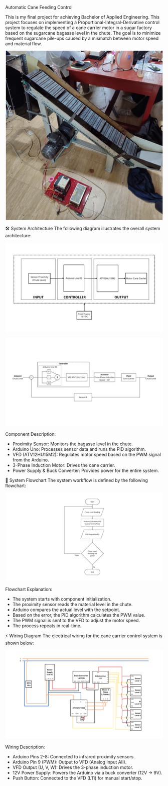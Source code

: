 Automatic Cane Feeding Control

This is my final project for achieving Bachelor of Applied Engineering. This project focuses on implementing a Proportional-Integral-Derivative control system to regulate the speed of a cane carrier motor in a sugar factory based on the sugarcane bagasse level in the chute. The goal is to minimize frequent sugarcane pile-ups caused by a mismatch between motor speed and material flow.

<p align="center"> <img src="assets/CaneCarrier.png" alt="Cane Carrier" width="500"> </p>

🛠️ System Architecture
The following diagram illustrates the overall system architecture:

<p align="center"> <img src="assets/SystemArchitecture.png" alt="System Architecture" width="600"> </p>
<p align="center"> <img src="assets/BlockDiagramControl.png" alt="System Architecture" width="600"> </p>

Component Description:

- Proximity Sensor: Monitors the bagasse level in the chute.
- Arduino Uno: Processes sensor data and runs the PID algorithm.
- VFD (ATV12HU15M2): Regulates motor speed based on the PWM signal from the Arduino.
- 3-Phase Induction Motor: Drives the cane carrier.
- Power Supply & Buck Converter: Provides power for the entire system.

🔄 System Flowchart
The system workflow is defined by the following flowchart:

<p align="center"> <img src="assets/SystemFlowchart.png" alt="System Flowchart" width="500"> </p>
Flowchart Explanation:

- The system starts with component initialization.
- The proximity sensor reads the material level in the chute.
- Arduino compares the actual level with the setpoint.
- Based on the error, the PID algorithm calculates the PWM value.
- The PWM signal is sent to the VFD to adjust the motor speed.
- The process repeats in real-time.

⚡ Wiring Diagram
The electrical wiring for the cane carrier control system is shown below:

<p align="center"> <img src="assets/WiringDiagram.png" alt="Wiring Diagram" width="700"> </p>
Wiring Description:

- Arduino Pins 2-8: Connected to infrared proximity sensors.
- Arduino Pin 9 (PWM): Output to VFD (Analog Input AII).
- VFD Output (U, V, W): Drives the 3-phase induction motor.
- 12V Power Supply: Powers the Arduino via a buck converter (12V → 9V).
- Push Button: Connected to the VFD (L11) for manual start/stop.
